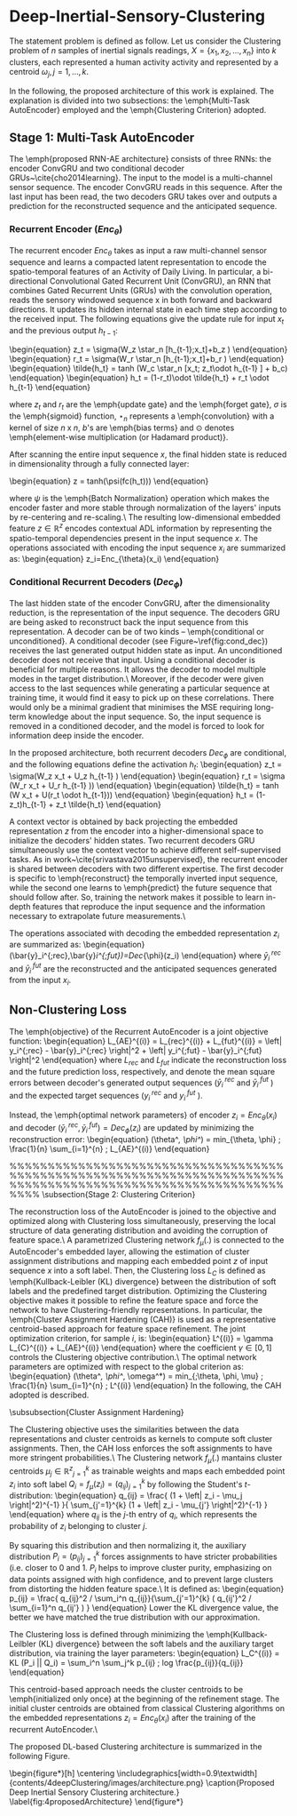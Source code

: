# Deep-Inertial-Sensory-Clustering

The statement problem is defined as follow. Let us consider the Clustering problem of $n$ samples  of inertial signals readings, $X=\{x_1,x_2,...,x_n\}$ into $k$ clusters, each represented a human activity activity and represented by a centroid $\omega_j,j=1,...,k$.


In the following, the proposed architecture of this work is explained. The explanation is divided into two subsections: the \emph{Multi-Task AutoEncoder} employed and the \emph{Clustering Criterion} adopted.

## Stage 1: Multi-Task AutoEncoder

The \emph{proposed RNN-AE architecture} consists of three RNNs: the encoder ConvGRU and two conditional decoder GRUs~\cite{cho2014learning}. The input to the model is a multi-channel sensor sequence. The encoder ConvGRU reads in this sequence. After the last input has been read, the two decoders GRU takes over and outputs a prediction for the reconstructed sequence and the anticipated sequence.


### Recurrent Encoder ($Enc_{\theta}$)

The recurrent encoder $Enc_{\theta}$ takes as input a  raw multi-channel sensor sequence and learns a compacted latent representation to encode the spatio-temporal features of an Activity of Daily Living. 
In particular, a bi-directional Convolutional Gated Recurrent Unit (ConvGRU), an RNN that combines Gated Recurrent Units (GRUs) with the convolution operation, reads the sensory windowed sequence x in both forward and backward directions. It updates its hidden internal state in each time step according to the received input. The following equations give the update rule for input $x_t$ and the previous output $h_{t-1}$:


\begin{equation} 
z_t = \sigma(W_z \star_n [h_{t-1};x_t]+b_z )
\end{equation}
\begin{equation} 
r_t = \sigma(W_r \star_n [h_{t-1};x_t]+b_r )
\end{equation}
\begin{equation} 
\tilde{h_t} = tanh (W_c \star_n [x_t; z_t\odot h_{t-1} ] + b_c)
\end{equation}
\begin{equation} 
h_t = (1-r_t)\odot \tilde{h_t} + r_t \odot h_{t-1} 
\end{equation}


where $z_t$ and $r_t$ are the \emph{update gate} and the \emph{forget gate}, $\sigma$ is the \emph{sigmoid} function, $\star_n$ represents a \emph{convolution} with a kernel of size $n\;$x$\;n$, $b$'s are \emph{bias terms} and $\odot$ denotes \emph{element-wise multiplication (or Hadamard product)}.


After scanning the entire input sequence $x$, the final hidden state is reduced in dimensionality through a fully connected layer:

\begin{equation} 
z = tanh(\psi(fc(h_t)))
\end{equation}

where $\psi$ is the \emph{Batch Normalization} operation which makes the encoder faster and more stable through normalization of the layers' inputs by re-centering and re-scaling.\\
The resulting low-dimensional embedded feature $z \in \mathbb{R}^z$ encodes contextual ADL information by representing the spatio-temporal dependencies present in the input sequence $x$. The operations associated with encoding the input sequence $x_i$ are summarized as:
\begin{equation} 
z_i=Enc_{\theta}(x_i)
\end{equation}

### Conditional Recurrent Decoders ($Dec_{\phi}$)
The last hidden state of the encoder ConvGRU, after the dimensionality reduction, is the representation of the input sequence. The decoders GRU are being asked to reconstruct back the input sequence from this representation.
A decoder can be of two kinds – \emph{conditional or unconditioned}. A conditional decoder (see Figure~\ref{fig:cond_dec}) receives the last generated output hidden state as input. An unconditioned decoder does not receive that input. Using a conditional decoder is beneficial for multiple reasons. It allows the decoder to model multiple modes in the target distribution.\\
Moreover, if the decoder were given access to the last sequences while generating a particular sequence at training time, it would find it easy to pick up on these correlations. There would only be a minimal gradient that minimises the MSE requiring long-term knowledge about the input sequence. So, the input sequence is removed in a conditioned decoder, and the model is forced to look for information deep inside the encoder. 

In the proposed architecture, both recurrent decoders $Dec_{\phi}$ are conditional, and the following equations define the activation $h_t$:
\begin{equation} 
z_t = \sigma(W_z x_t + U_z h_{t-1} )
\end{equation}
\begin{equation} 
r_t = \sigma (W_r x_t + U_r h_{t-1} ))
\end{equation}
\begin{equation} 
\tilde{h_t} = tanh (W x_t + U(r_t \odot h_{t-1}))
\end{equation}
\begin{equation} 
h_t = (1-z_t)h_{t-1} + z_t \tilde{h_t}
\end{equation}

A context vector is obtained by back projecting the embedded representation $z$ from the encoder into a higher-dimensional space to initialize the decoders' hidden states. Two recurrent decoders GRU simultaneously use the context vector to achieve different self-supervised tasks. As in work~\cite{srivastava2015unsupervised}, the recurrent encoder is shared between decoders with two different expertise. The first decoder is specific to \emph{reconstruct} the temporally inverted input sequence, while the second one learns to \emph{predict} the future sequence that should follow after. So, training the network makes it possible to learn in-depth features that reproduce the input sequence and the information necessary to extrapolate future measurements.\\

The operations associated with decoding the embedded representation $z_i$ are summarized as:
\begin{equation} 
(\bar{y}_i^{\;rec},\bar{y}_i^{\;fut})=Dec_{\phi}(z_i)
\end{equation}
where $\bar{y}_i^{\;rec}$ and $\bar{y}_i^{\;fut}$ are the reconstructed and the anticipated sequences generated from the input $x_i$.


## Non-Clustering Loss

The \emph{objective} of the Recurrent AutoEncoder is a joint objective function:
\begin{equation}
L_{AE}^{(i)} =  L_{rec}^{(i)} + L_{fut}^{(i)} = \left\| y_i^{\;rec} - \bar{y}_i^{\;rec} \right\|^2 + \left\| y_i^{\;fut} - \bar{y}_i^{\;fut} \right\|^2
\end{equation}
where $L_{rec}$ and $L_{fut}$ indicate the reconstruction loss and the future prediction loss, respectively, and denote the mean square errors between decoder's generated output sequences ($\bar{y}_i^{\;rec}$ and $\bar{y}_i^{\;fut}$ ) and the expected target sequences ($y_i^{\;rec}$ and $y_i^{\;fut}$ ).

Instead, the \emph{optimal network parameters} of encoder $z_i=Enc_{\theta}(x_i)$ and decoder $(\bar{y}_i^{\;rec},\bar{y}_i^{\;fut})=Dec_{\phi}(z_i)$ are updated by minimizing the reconstruction error:
\begin{equation} 
(\theta^*, \phi^*) =  min_{\theta, \phi} \; \frac{1}{n} \sum_{i=1}^{n} \; L_{AE}^{(i)}
\end{equation}


%%%%%%%%%%%%%%%%%%%%%%%%%%%%%%%%%%%%%%%%%%%%%%%%%%%%%%%%%%%%%%%%%%%%%%%%%%%%%%%%%%%%%%%%%%%%%%%%%%%%%%%%%%%%%%%%
\subsection{Stage 2: Clustering Criterion}

The reconstruction loss of the AutoEncoder is joined to the objective and optimized along with Clustering loss simultaneously, preserving the local structure of data generating distribution and avoiding the corruption of feature space.\\
A parametrized Clustering network $f_{\mu}(.)$ is connected to the AutoEncoder's embedded layer, allowing the estimation of cluster assignment distributions and mapping each embedded point $z$ of input sequence $x$ into a soft label. Then, the Clustering loss $L_C$ is defined as \emph{Kullback-Leibler (KL) divergence} between the distribution of soft labels and the predefined target distribution. Optimizing the Clustering objective makes it possible to refine the feature space and force the network to have Clustering-friendly representations. In particular, the \emph{Cluster Assignment Hardening (CAH)} is used as a representative centroid-based approach for feature space refinement.
The joint optimization criterion, for sample $i$, is:
\begin{equation} 
 L^{(i)} =  \gamma L_{C}^{(i)} + L_{AE}^{(i)}
\end{equation}
where the coefficient $\gamma \in [0,1]$ controls the Clustering objective contribution.\\
The optimal network parameters are optimized with respect to the global criterion as:
\begin{equation} 
(\theta^*, \phi^*, \omega^*) =  min_{\;\theta, \phi, \mu} \; \frac{1}{n} \sum_{i=1}^{n} \; L^{(i)}
\end{equation}
In the following, the CAH adopted is described.

\subsubsection{Cluster Assignment Hardening}

The Clustering objective uses the similarities between the data representations and cluster centroids as kernels to compute soft cluster assignments. Then, the CAH loss enforces the soft assignments to have more stringent probabilities.\\
The Clustering network $f_{\mu}(.)$ mantains cluster centroids ${\mu_j \in \mathbb{R}^z}_{j=1}^k$ as trainable weights and maps each embedded point $z_i$ into soft label $Q_i = f_{\mu}(z_i) = (q_{ij})^k_{j=1}$ by following the Student's $t$-distribution:
\begin{equation} 
q_{ij} = \frac{ (1 + \left\| z_i - \mu_j \right\|^2)^{-1} }{ \sum_{j'=1}^{k} (1 + \left\| z_i - \mu_{j'} \right\|^2)^{-1} }
\end{equation}
where  $q_{ij}$ is the $j$-th entry of $q_i$, which represents the probability of $z_i$ belonging to cluster $j$.

By squaring this distribution and then normalizing it, the auxiliary distribution $P_i = (p_{ij})^k_{j=1}$ forces assignments to have stricter probabilities (i.e. closer to 0 and 1. $P_i$ helps to improve cluster purity, emphasizing on data points assigned with high confidence, and to prevent large clusters from distorting the hidden feature space.\\
It is defined as:
\begin{equation}
p_{ij} = \frac{ q_{ij}^2 / \sum_i^n q_{ij}}{\sum_{j'=1}^{k} ( q_{ij'}^2 / \sum_{i=1}^n q_{ij'} )  }
\end{equation}
Lower the KL divergence value, the better we have matched the true distribution with our approximation.


The Clustering loss is defined through minimizing the \emph{Kullback-Leilbler (KL) divergence} between the soft labels and the auxiliary target distribution, via training the layer parameters:
\begin{equation}
L_C^{(i)} = KL (P_i || Q_i) = \sum_i^n \sum_j^k p_{ij} \; log \frac{p_{ij}}{q_{ij}}
\end{equation}

This centroid-based approach needs the cluster centroids to be \emph{initialized only once} at the beginning of the refinement stage. The initial cluster centroids are obtained from classical Clustering algorithms on the embedded representations $z_i=Enc_{\theta}(x_i)$ after the training of the recurrent AutoEncoder.\\



The proposed DL-based Clustering architecture is summarized in the following Figure.

\begin{figure*}[h]
  \centering
  \includegraphics[width=0.9\textwidth]{contents/4deepClustering/images/architecture.png}
  \caption{Proposed Deep Inertial Sensory Clustering architecture.}
  \label{fig:4proposedArchitecture}
\end{figure*}
